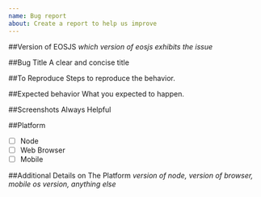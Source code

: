 ```yaml
---
name: Bug report
about: Create a report to help us improve
---
```


##Version of EOSJS
_which version of eosjs exhibits the issue_

##Bug Title
A clear and concise title

##To Reproduce
Steps to reproduce the behavior.

##Expected behavior
What you expected to happen.

##Screenshots
Always Helpful

##Platform
- [ ] Node 
- [ ] Web Browser
- [ ] Mobile

##Additional Details on The Platform
_version of node, version of browser, mobile os version, anything else_
